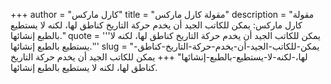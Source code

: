 +++
author = "كارل ماركس"
title = "مقولة كارل ماركس"
description = "مقولة كارل ماركس: يمكن للكاتب الجيد أن يخدم حركة التاريخ كناطق لها، لكنه لا يستطيع بالطبع إنشائها."
quote = '''يمكن للكاتب الجيد أن يخدم حركة التاريخ كناطق لها، لكنه لا يستطيع بالطبع إنشائها.'''
slug = "يمكن-للكاتب-الجيد-أن-يخدم-حركة-التاريخ-كناطق-لها،-لكنه-لا-يستطيع-بالطبع-إنشائها"
+++
يمكن للكاتب الجيد أن يخدم حركة التاريخ كناطق لها، لكنه لا يستطيع بالطبع إنشائها.
